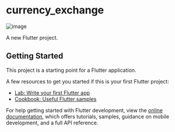 # currency_exchange
![image](https://github.com/moniruzzaman76/Currency-Exchange-App/assets/107347380/2fd46c37-e25a-4562-b31f-c3d3453a4b37)






A new Flutter project.

## Getting Started

This project is a starting point for a Flutter application.

A few resources to get you started if this is your first Flutter project:

- [Lab: Write your first Flutter app](https://docs.flutter.dev/get-started/codelab)
- [Cookbook: Useful Flutter samples](https://docs.flutter.dev/cookbook)

For help getting started with Flutter development, view the
[online documentation](https://docs.flutter.dev/), which offers tutorials,
samples, guidance on mobile development, and a full API reference.

